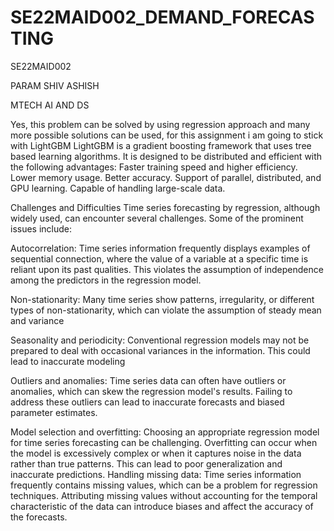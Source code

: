 # SE22MAID002_DEMAND_FORECASTING

SE22MAID002

PARAM SHIV ASHISH

MTECH AI AND DS


Yes, this problem can be solved by using regression approach and many more possible solutions can be used, for this assignment i am going to stick with LightGBM
LightGBM is a gradient boosting framework that uses tree based learning algorithms. It is designed to be distributed and efficient with the following advantages:
Faster training speed and higher efficiency.
Lower memory usage.
Better accuracy.
Support of parallel, distributed, and GPU learning.
Capable of handling large-scale data.

Challenges and Difficulties
Time series forecasting by regression, although widely used, can encounter several challenges. Some of the prominent issues include:

Autocorrelation: Time series information frequently displays examples of sequential connection, where the value of a variable at a specific time is reliant upon its past qualities. This violates the assumption of independence among the predictors in the regression model.

Non-stationarity: Many time series show patterns, irregularity, or different types of non-stationarity, which can violate the assumption of steady mean and variance

Seasonality and periodicity: Conventional regression models may not be prepared to deal with occasional variances in the information. This could lead to inaccurate modeling 

Outliers and anomalies: Time series data can often have outliers or anomalies, which can skew the regression model's results. Failing to address these outliers can lead to inaccurate forecasts and biased parameter estimates.

Model selection and overfitting: Choosing an appropriate regression model for time series forecasting can be challenging. Overfitting can occur when the model is excessively complex or when it captures noise in the data rather than true patterns. This can lead to poor generalization and inaccurate predictions.
Handling missing data: Time series information frequently contains missing values, which can be a problem for regression techniques. Attributing missing values without accounting for the temporal characteristic of the data can introduce biases and affect the accuracy of the forecasts.



